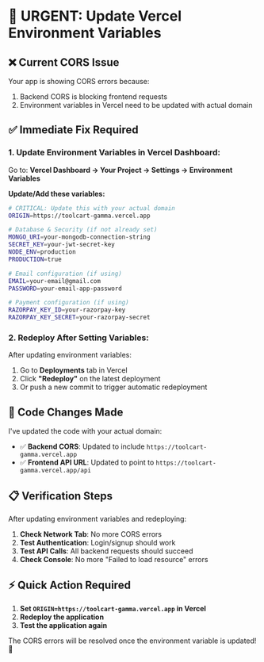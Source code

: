 # 🚨 URGENT: Update Vercel Environment Variables

## ❌ **Current CORS Issue**
Your app is showing CORS errors because:
1. Backend CORS is blocking frontend requests
2. Environment variables in Vercel need to be updated with actual domain

## ✅ **Immediate Fix Required**

### 1. **Update Environment Variables in Vercel Dashboard:**

Go to: **Vercel Dashboard → Your Project → Settings → Environment Variables**

**Update/Add these variables:**

```bash
# CRITICAL: Update this with your actual domain
ORIGIN=https://toolcart-gamma.vercel.app

# Database & Security (if not already set)
MONGO_URI=your-mongodb-connection-string
SECRET_KEY=your-jwt-secret-key
NODE_ENV=production
PRODUCTION=true

# Email configuration (if using)
EMAIL=your-email@gmail.com
PASSWORD=your-email-app-password

# Payment configuration (if using)
RAZORPAY_KEY_ID=your-razorpay-key
RAZORPAY_KEY_SECRET=your-razorpay-secret
```

### 2. **Redeploy After Setting Variables:**

After updating environment variables:
1. Go to **Deployments** tab in Vercel
2. Click **"Redeploy"** on the latest deployment
3. Or push a new commit to trigger automatic redeployment

## 🔧 **Code Changes Made**

I've updated the code with your actual domain:
- ✅ **Backend CORS**: Updated to include `https://toolcart-gamma.vercel.app`
- ✅ **Frontend API URL**: Updated to point to `https://toolcart-gamma.vercel.app/api`

## 📋 **Verification Steps**

After updating environment variables and redeploying:

1. **Check Network Tab**: No more CORS errors
2. **Test Authentication**: Login/signup should work
3. **Test API Calls**: All backend requests should succeed
4. **Check Console**: No more "Failed to load resource" errors

## ⚡ **Quick Action Required**

1. **Set `ORIGIN=https://toolcart-gamma.vercel.app` in Vercel**
2. **Redeploy the application**
3. **Test the application again**

The CORS errors will be resolved once the environment variable is updated! 🚀